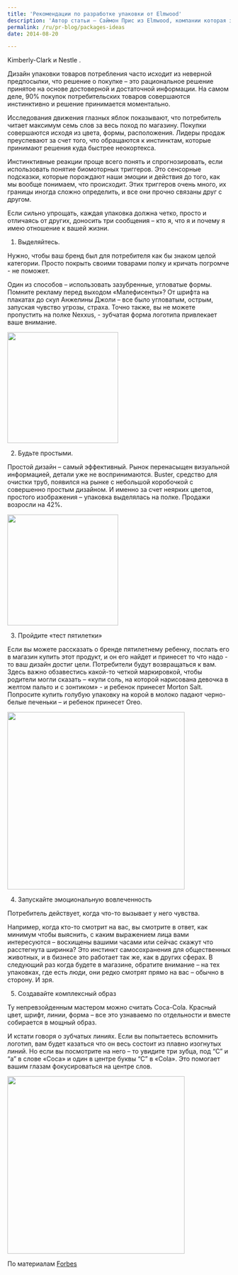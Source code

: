 ```yaml
---
title: 'Рекомендации по разработке упаковки от Elmwood'
description: 'Автор статьи – Саймон Прис из Elmwood, компании которая занимается дизайном брендов, и работает с такими клиентами, как Kimberly-Clark и Nestle .'
permalink: /ru/pr-blog/packages-ideas
date: 2014-08-20

---
```


Kimberly-Clark и Nestle .

Дизайн упаковки товаров потребления часто исходит из  неверной предпосылки, что решение о покупке – это рациональное решение принятое на основе достоверной и достаточной информации. На самом деле, 90% покупок потребительских товаров совершаются инстинктивно и решение принимается моментально.

Исследования движения глазных яблок показывают, что потребитель читает максимум семь слов за весь поход по магазину. Покупки совершаются исходя из цвета, формы, расположения. Лидеры продаж преуспевают за счет того, что обращаются к инстинктам, которые принимают решения куда быстрее неокортекса.

Инстинктивные реакции проще всего понять и спрогнозировать, если использовать понятие биомоторных триггеров. Это сенсорные подсказки, которые порождают наши эмоции и действия до того, как мы вообще понимаем, что происходит. Этих триггеров очень много, их границы иногда сложно определить, и все они  прочно связаны друг с другом.

Если сильно упрощать, каждая упаковка должна четко, просто и отличаясь от других, доносить три сообщения – кто я, что я и почему я имею отношение к вашей жизни.

1. Выделяйтесь.

Нужно, чтобы ваш бренд был для потребителя как бы знаком целой категории. Просто покрыть своими товарами полку и кричать погромче - не поможет.

Один из способов – использовать зазубренные, угловатые формы. Помните рекламу перед выходом «Малефисенты»? От шрифта на плакатах до скул Анжелины Джоли – все было угловатым, острым, запуская чувство угрозы, страха. Точно также, вы не можете пропустить на полке Nexxus, - зубчатая форма логотипа привлекает ваше внимание.

<img src="{{ site.assets }}/upload/3445388353_0a28e17981_o.jpg" alt="" class="post__img" width="250">

2. Будьте простыми.

Простой дизайн – самый эффективный. Рынок перенасыщен визуальной информацией, детали уже не воспринимаются. Buster, средство для очистки труб, появился на рынке с небольшой коробочкой с  совершенно простым дизайном. И именно за счет неярких цветов, простого изображения – упаковка выделялась на полке. Продажи возросли на 42%.

<img src="{{ site.assets }}/upload/drain_buster.jpg" alt="" class="post__img" width="250">

3. Пройдите «тест пятилетки»

Если вы можете рассказать о бренде пятилетнему ребенку, послать его в магазин купить этот продукт, и он его найдет и принесет то что надо - то ваш дизайн достиг цели. Потребители будут возвращаться к вам. Здесь важно обзавестись какой-то четкой маркировкой, чтобы родители могли сказать – «купи соль, на которой нарисована девочка в желтом пальто и с зонтиком» - и ребенок принесет Morton Salt. Попросите купить голубую упаковку на корой в молоко падают черно-белые печеньки – и ребенок принесет  Oreo.

<img src="{{ site.assets }}/upload/13962610054_9b1334d67f_z.jpg" alt="" class="post__img" width="400">

4. Запускайте эмоциональную вовлеченность

Потребитель действует, когда что-то вызывает у него чувства.

Например, когда кто-то смотрит на вас, вы смотрите в ответ, как минимум чтобы выяснить, с каким выражением лица вами интересуются – восхищены вашими часами или сейчас скажут что расстегнута ширинка? Это инстинкт самосохранения для общественных животных, и в бизнесе это работает так же, как в других сферах. В следующий раз когда будете в магазине, обратите внимание – на тех упаковках, где есть люди, они редко смотрят прямо на вас – обычно в сторону. И зря.

5. Создавайте комплексный образ

Ту непревзойденным мастером можно считать Coca-Cola. Красный цвет, шрифт, линии, форма – все это узнаваемо по отдельности и вместе собирается в мощный образ.

И кстати говоря о зубчатых линиях. Если вы попытаетесь вспомнить логотип, вам будет казаться что он весь состоит из плавно изогнутых линий. Но если вы посмотрите на него – то увидите  три зубца, под “C” и  “a” в слове  «Coca» и один в центре буквы “C” в «Cola». Это помогает вашим глазам фокусироваться на центре слов.

<img src="{{ site.assets }}/upload/2788109550_69456d32b8_z.jpg" alt="" class="post__img" width="400" >

По материалам <a href="https://www.forbes.com/sites/onmarketing/2014/07/23/the-five-things-product-packaging-must-do/">Forbes</a>

